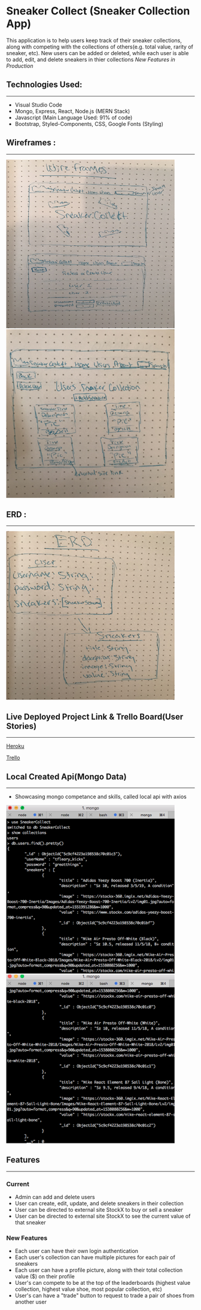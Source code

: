 # Sneaker Collect (Sneaker Collection App)

This application is to help users keep track of their sneaker collections, along with competing with the collections of others(e.g. total value, rarity of sneaker, etc). New users can be added or deleted, while each user is able to add, edit, and delete sneakers in thier collections *New Features in Production*

## Technologies Used:
____
* Visual Studio Code
* Mongo, Express, React, Node.js (MERN Stack)
* Javascript (Main Language Used: 91% of code)
* Bootstrap, Styled-Components, CSS, Google Fonts (Styling)

## Wireframes :
____

<img src='pics/D1430D79-AE8E-456D-8E2E-1D31A42D3EF0.jpeg' alt='home' height=450 width=450/>


<img src='pics/FD3AFAAE-DBB7-456F-9D89-BDBFE805E0D6.jpeg' alt='home' height=450 width=450/>


## ERD :
___

<img src='pics/11A11132-2C9F-4726-895D-8C01083D1B13.jpeg' alt='home' height=450 width=450/>

## Live Deployed Project Link & Trello Board(User Stories)
___
[Heroku](https://sneakercollecct.herokuapp.com/)

[Trello](https://trello.com/b/fZjruLsL/sneaker-collector)

## Local Created Api(Mongo Data)
____

* Showcasing mongo competance and skills, called local api with axios

<img src='pics/data1.png' alt='home' height=450 width=450/>

<img src='pics/data2.png' alt='home' height=450 width=450/>

## Features
___

### Current 

* Admin can add and delete users
* User can create, edit, update, and delete sneakers in their collection
* User can be directed to external site StockX to buy or sell a sneaker 
* User can be directed to external site StockX to see the current value of that sneaker

### New Features

* Each user can have their own login authentication
* Each user's collection can have multiple pictures for each pair of sneakers
* Each user can have a profile picture, along with their total collection value ($) on their profile
* User's can compete to be at the top of the leaderboards (highest value collection, highest value shoe, most popular collection, etc)
* User's can have a "trade" button to request to trade a pair of shoes from another user